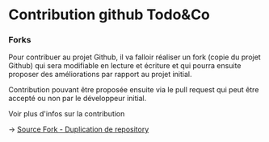 
# Contribution github Todo&Co

### Forks
Pour contribuer au projet Github, il va falloir réaliser un fork (copie du projet Github) qui sera modifiable en lecture et
écriture et qui pourra ensuite proposer des améliorations par rapport au projet initial.

Contribution pouvant être proposée ensuite via le pull request qui peut être accepté ou non par le développeur initial.

Voir plus d'infos sur la contribution 


-> [Source Fork - Duplication de repository](https://codeur-pro.fr/contribuer-a-un-projet-open-source-sur-github/#:~:text=Pour%20contribuer%20%C3%A0%20un%20projet,sur%20la%20copie%20du%20d%C3%A9p%C3%B4t.)
